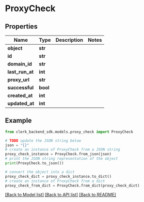 # ProxyCheck


## Properties

Name | Type | Description | Notes
------------ | ------------- | ------------- | -------------
**object** | **str** |  | 
**id** | **str** |  | 
**domain_id** | **str** |  | 
**last_run_at** | **int** |  | 
**proxy_url** | **str** |  | 
**successful** | **bool** |  | 
**created_at** | **int** |  | 
**updated_at** | **int** |  | 

## Example

```python
from clerk_backend_sdk.models.proxy_check import ProxyCheck

# TODO update the JSON string below
json = "{}"
# create an instance of ProxyCheck from a JSON string
proxy_check_instance = ProxyCheck.from_json(json)
# print the JSON string representation of the object
print(ProxyCheck.to_json())

# convert the object into a dict
proxy_check_dict = proxy_check_instance.to_dict()
# create an instance of ProxyCheck from a dict
proxy_check_from_dict = ProxyCheck.from_dict(proxy_check_dict)
```
[[Back to Model list]](../README.md#documentation-for-models) [[Back to API list]](../README.md#documentation-for-api-endpoints) [[Back to README]](../README.md)



